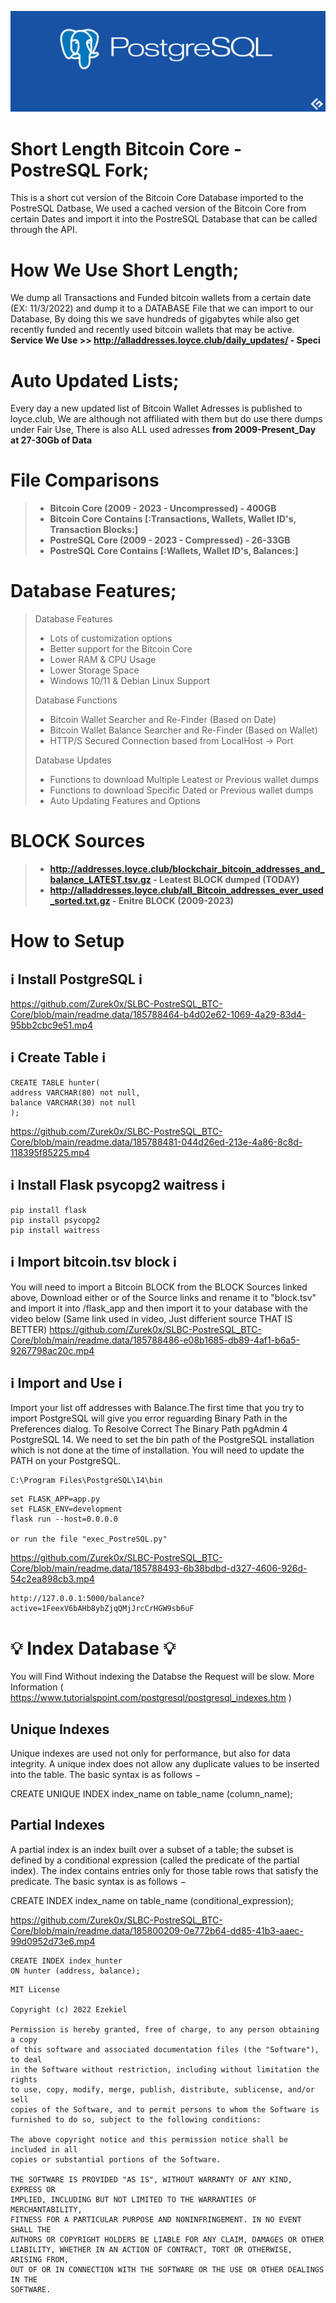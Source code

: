 ![alt text](https://raw.githubusercontent.com/Zurek0x/SLBC-PostreSQL_BTC-Core/main/readme.data/postgresql-monitoring-.webp)
# Short Length Bitcoin Core - PostreSQL Fork;
This is a short cut version of the Bitcoin Core Database imported to the PostreSQL Datbase,
We used a cached version of the Bitcoin Core from certain Dates and import it into the PostreSQL Database
that can be called through the API.

# How We Use Short Length;
We dump all Transactions and Funded bitcoin wallets from a certain date (EX: 11/3/2022)
and dump it to a DATABASE File that we can import to our Database, By doing this we save hundreds of gigabytes
while also get recently funded and recently used bitcoin wallets that may be active.
**Service We Use >> http://alladdresses.loyce.club/daily_updates/ - Speci** 

# Auto Updated Lists;
Every day a new updated list of Bitcoin Wallet Adresses is published to loyce.club,
We are although not affiliated with them but do use there dumps under Fair Use,
There is also ALL used adresses **from 2009-Present_Day at 27-30Gb of Data**

# File Comparisons
> * **Bitcoin Core (2009 - 2023 - Uncompressed) - 400GB**
> * **Bitcoin Core Contains [:Transactions, Wallets, Wallet ID's, Transaction Blocks:]**
> * **PostreSQL Core (2009 - 2023 - Compressed) - 26-33GB**
> * **PostreSQL Core Contains [:Wallets, Wallet ID's, Balances:]**

# Database Features;
> Database Features
> * Lots of customization options
> * Better support for the Bitcoin Core
> * Lower RAM & CPU Usage
> * Lower Storage Space
> * Windows 10/11 & Debian Linux Support
>
> Database Functions
> * Bitcoin Wallet Searcher and Re-Finder (Based on Date)
> * Bitcoin Wallet Balance Searcher and Re-Finder (Based on Wallet)
> * HTTP/S Secured Connection based from LocalHost -> Port
>
> Database Updates
> * Functions to download Multiple Leatest or Previous wallet dumps
> * Functions to download Specific Dated or Previous wallet dumps
> * Auto Updating Features and Options

# BLOCK Sources
> * **http://addresses.loyce.club/blockchair_bitcoin_addresses_and_balance_LATEST.tsv.gz - Leatest BLOCK dumped (TODAY)**
> * **http://alladdresses.loyce.club/all_Bitcoin_addresses_ever_used_sorted.txt.gz - Enitre BLOCK (2009-2023)**

# How to Setup
## ℹ️ Install PostgreSQL ℹ️

https://github.com/Zurek0x/SLBC-PostreSQL_BTC-Core/blob/main/readme.data/185788464-b4d02e62-1069-4a29-83d4-95bb2cbc9e51.mp4

## ℹ️ Create Table ℹ️
```
CREATE TABLE hunter(
address VARCHAR(80) not null,
balance VARCHAR(30) not null
);
```
https://github.com/Zurek0x/SLBC-PostreSQL_BTC-Core/blob/main/readme.data/185788481-044d26ed-213e-4a86-8c8d-118395f85225.mp4


## ℹ️ Install Flask psycopg2 waitress ℹ️
```
pip install flask
pip install psycopg2
pip install waitress
```
## ℹ️ Import bitcoin.tsv block ℹ️
You will need to import a Bitcoin BLOCK from the BLOCK Sources linked above, Download either or of the Source links and rename it to "block.tsv" and import it into /flask_app and then import it to your database with the video below (Same link used in video, Just differient source THAT IS BETTER)
https://github.com/Zurek0x/SLBC-PostreSQL_BTC-Core/blob/main/readme.data/185788486-e08b1685-db89-4af1-b6a5-9267798ac20c.mp4


## ℹ️ Import and Use ℹ️

Import your list off addresses with Balance.The  first time that you try to import PostgreSQL will give you error reguarding Binary Path in the Preferences dialog. To Resolve  Correct The Binary Path pgAdmin 4  PostgreSQL 14. We need to set the bin path of the PostgreSQL installation which is not done at the time of installation. You will need to update the PATH on your PostgreSQL. 

```
C:\Program Files\PostgreSQL\14\bin
```

```
set FLASK_APP=app.py
set FLASK_ENV=development
flask run --host=0.0.0.0

or run the file "exec_PostreSQL.py"
```
https://github.com/Zurek0x/SLBC-PostreSQL_BTC-Core/blob/main/readme.data/185788493-6b38bdbd-d327-4606-926d-54c2ea898cb3.mp4

```
http://127.0.0.1:5000/balance?active=1FeexV6bAHb8ybZjqQMjJrcCrHGW9sb6uF
```

# 💡 Index Database 💡

You will Find Without indexing the Databse the Request will be slow. More Information ( https://www.tutorialspoint.com/postgresql/postgresql_indexes.htm )

## Unique Indexes

Unique indexes are used not only for performance, but also for data integrity. A unique index does not allow any duplicate values to be inserted into the table. The basic syntax is as follows −

CREATE UNIQUE INDEX index_name
on table_name (column_name);

## Partial Indexes

A partial index is an index built over a subset of a table; the subset is defined by a conditional expression (called the predicate of the partial index). The index contains entries only for those table rows that satisfy the predicate. The basic syntax is as follows −

CREATE INDEX index_name
on table_name (conditional_expression);



https://github.com/Zurek0x/SLBC-PostreSQL_BTC-Core/blob/main/readme.data/185800209-0e772b64-dd85-41b3-aaec-99d0952d73e6.mp4

```
CREATE INDEX index_hunter
ON hunter (address, balance);
```

```
MIT License

Copyright (c) 2022 Ezekiel

Permission is hereby granted, free of charge, to any person obtaining a copy
of this software and associated documentation files (the "Software"), to deal
in the Software without restriction, including without limitation the rights
to use, copy, modify, merge, publish, distribute, sublicense, and/or sell
copies of the Software, and to permit persons to whom the Software is
furnished to do so, subject to the following conditions:

The above copyright notice and this permission notice shall be included in all
copies or substantial portions of the Software.

THE SOFTWARE IS PROVIDED "AS IS", WITHOUT WARRANTY OF ANY KIND, EXPRESS OR
IMPLIED, INCLUDING BUT NOT LIMITED TO THE WARRANTIES OF MERCHANTABILITY,
FITNESS FOR A PARTICULAR PURPOSE AND NONINFRINGEMENT. IN NO EVENT SHALL THE
AUTHORS OR COPYRIGHT HOLDERS BE LIABLE FOR ANY CLAIM, DAMAGES OR OTHER
LIABILITY, WHETHER IN AN ACTION OF CONTRACT, TORT OR OTHERWISE, ARISING FROM,
OUT OF OR IN CONNECTION WITH THE SOFTWARE OR THE USE OR OTHER DEALINGS IN THE
SOFTWARE.
```
